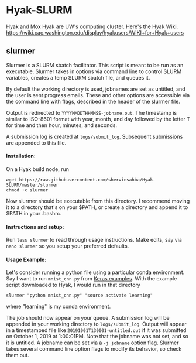 # Hyak-SLURM

Hyak and Mox Hyak are UW's computing cluster. Here's the Hyak Wiki.
https://wiki.cac.washington.edu/display/hyakusers/WIKI+for+Hyak+users


## slurmer

Slurmer is a SLURM sbatch facilitator. This script is meant to be run as an executable. Slurmer
takes in options via command line to control SLURM variables, creates a temp SLURM 
sbatch file, and queues it.

By default the working directory is used, jobnames are set as untitled, and the user is sent progress emails. These and other options are accessible via the command line with flags, described in the header of the slurmer file.

Output is redirected to `YYYYMMDDTHHMMSS-jobname.out`. The timestamp is similar to ISO-8601 format with year, month, and day followed by the letter T for time and then hour, minutes, and seconds. 

A submission log is created at `logs/submit_log`. Subsequent submissions are appended to this file.



#### Installation:
On a Hyak build node, run

```
wget https://raw.githubusercontent.com/shervinsahba/Hyak-SLURM/master/slurmer
chmod +x slurmer
```

Now slurmer should be executable from this directory. 
I recommend moving it to a directory that's on your $PATH, 
or create a directory and append it to $PATH in your .bashrc.

#### Instructions and setup:
Run `less slurmer` to read through usage instructions.
Make edits, say via `nano slurmer` so you setup your preferred defaults.


#### Usage Example:
Let's consider running a python file using a particular conda environment.
Say I want to run `mnist_cnn.py` from [Keras examples](https://github.com/keras-team/keras/tree/master/examples). 
With the example script downloaded to Hyak, I would run in that directory

```
slurmer "python mnist_cnn.py" "source activate learning"
```

where "learning" is my conda environment. 

The job should now appear on your queue. A submission log will be appended in your working directory to `logs/submit_log`.
Output will appear in a timestamped file like `20191001T130001-untitled.out` if it was submitted on October 1, 2019 at 1:00:01PM. Note that the jobname was not set, and so it is untitled. A jobname can be set via a `-j jobname` option flag. Slurmer takes several command line option flags to modify its behavior, so check them out.
